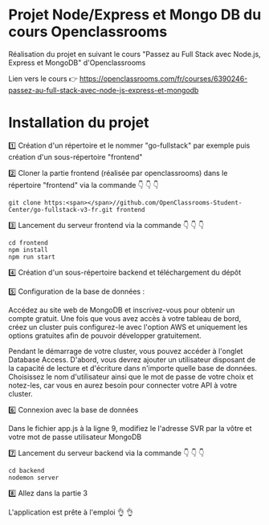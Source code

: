 # Projet Node/Express et Mongo DB du cours Openclassrooms

Réalisation du projet en suivant le cours "Passez au Full Stack avec Node.js, Express et MongoDB" d'Openclassrooms

Lien vers le cours :point_right: https://openclassrooms.com/fr/courses/6390246-passez-au-full-stack-avec-node-js-express-et-mongodb

# Installation du projet

:one: Création d'un répertoire et le nommer "go-fullstack" par exemple puis création d'un sous-répertoire "frontend"

:two: Cloner la partie frontend (réalisée par openclassrooms) dans le répertoire "frontend" via la commande :point_down: :point_down: :point_down:
      
    git clone https:<span></span>//github.com/OpenClassrooms-Student-Center/go-fullstack-v3-fr.git frontend

:three: Lancement du serveur frontend via la commande :point_down: :point_down: :point_down:

    cd frontend
    npm install
    npm run start
    
:four: Création d'un sous-répertoire backend et téléchargement du dépôt

:five: Configuration de la base de données :

Accédez au site web de MongoDB et inscrivez-vous pour obtenir un compte gratuit. Une fois que vous avez accès à votre tableau de bord, créez un cluster puis configurez-le avec l'option AWS et uniquement les options gratuites afin de pouvoir développer gratuitement.

Pendant le démarrage de votre cluster, vous pouvez accéder à l'onglet Database Access. D'abord, vous devrez ajouter un utilisateur disposant de la capacité de lecture et d'écriture dans n'importe quelle base de données. Choisissez le nom d'utilisateur ainsi que le mot de passe de votre choix et notez-les, car vous en aurez besoin pour connecter votre API à votre cluster.

:six: Connexion avec la base de données

Dans le fichier app.js à la ligne 9, modifiez le l'adresse SVR par la vôtre et votre mot de passe utilisateur MongoDB

:seven: Lancement du serveur backend via la commande :point_down: :point_down: :point_down:

    cd backend
    nodemon server

:eight: Allez dans la partie 3 

L'application est prête à l'emploi :ok_hand:	:ok_hand:	
